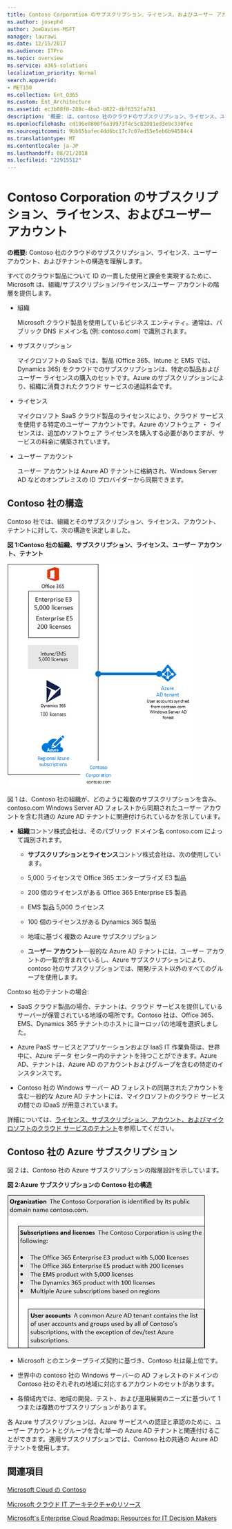 ```yaml
---
title: Contoso Corporation のサブスクリプション、ライセンス、およびユーザー アカウント
ms.author: josephd
author: JoeDavies-MSFT
manager: laurawi
ms.date: 12/15/2017
ms.audience: ITPro
ms.topic: overview
ms.service: o365-solutions
localization_priority: Normal
search.appverid:
- MET150
ms.collection: Ent_O365
ms.custom: Ent_Architecture
ms.assetid: ec3b08f0-288c-4ba3-b822-dbf6352fa761
description: '概要: は、contoso 社のクラウドのサブスクリプション、ライセンス、ユーザー アカウント、およびテナントの構造を理解します。'
ms.openlocfilehash: cd196e0800f6a39973f4c5c82001ed3e9c330fee
ms.sourcegitcommit: 9bb65bafec4dd6bc17c7c07ed55e5eb6b94584c4
ms.translationtype: MT
ms.contentlocale: ja-JP
ms.lasthandoff: 08/21/2018
ms.locfileid: "22915512"
---
```

# <a name="subscriptions-licenses-and-user-accounts-for-the-contoso-corporation"></a>Contoso Corporation のサブスクリプション、ライセンス、およびユーザー アカウント

 **の概要:** Contoso 社のクラウドのサブスクリプション、ライセンス、ユーザー アカウント、およびテナントの構造を理解します。
  
すべてのクラウド製品について ID の一貫した使用と課金を実現するために、Microsoft は、組織/サブスクリプション/ライセンス/ユーザー アカウントの階層を提供します。
  
- 組織
    
    Microsoft クラウド製品を使用しているビジネス エンティティ。通常は、パブリック DNS ドメイン名 (例: contoso.com) で識別されます。
    
- サブスクリプション
    
    マイクロソフトの SaaS では、製品 (Office 365、Intune と EMS では、Dynamics 365) をクラウドでのサブスクリプションは、特定の製品およびユーザー ライセンスの購入のセットです。Azure のサブスクリプションにより、組織に消費されたクラウド サービスの通話料金です。
    
- ライセンス
    
    マイクロソフト SaaS クラウド製品のライセンスにより、クラウド サービスを使用する特定のユーザー アカウントです。Azure のソフトウェア ・ ライセンスは、追加のソフトウェア ライセンスを購入する必要がありますが、サービスの料金に構築されています。
    
- ユーザー アカウント
    
    ユーザー アカウントは Azure AD テナントに格納され、Windows Server AD などのオンプレミスの ID プロバイダーから同期できます。
    
## <a name="contosos-structure"></a>Contoso 社の構造

Contoso 社では、組織とそのサブスクリプション、ライセンス、アカウント、テナントに対して、次の構造を決定しました。
  
**図 1:Contoso 社の組織、サブスクリプション、ライセンス、ユーザー アカウント、テナント**

![Contoso 社の組織、サブスクリプション、ライセンス、ユーザー アカウント、テナント](media/Contoso-Poster/Subscriptions.png)
  
図 1 は、Contoso 社の組織が、どのように複数のサブスクリプションを含み、contoso.com Windows Server AD フォレストから同期されたユーザー アカウントを含む共通の Azure AD テナントに関連付けられているかを示しています。
  
- **組織**コントソ株式会社は、そのパブリック ドメイン名 contoso.com によって識別されます。
    
  - **サブスクリプションとライセンス**コントソ株式会社は、次の使用しています。
    
  - 5,000 ライセンスで Office 365 エンタープライズ E3 製品
    
  - 200 個のライセンスがある Office 365 Enterprise E5 製品
    
  - EMS 製品 5,000 ライセンス
    
  - 100 個のライセンスがある Dynamics 365 製品

    
  - 地域に基づく複数の Azure サブスクリプション
    
  - **ユーザー アカウント**一般的な Azure AD テナントには、ユーザー アカウントの一覧が含まれているし、Azure サブスクリプションにより、contoso 社のサブスクリプションでは、開発/テスト以外のすべてのグループを使用します。
    
Contoso 社のテナントの場合:
  
- SaaS クラウド製品の場合、テナントは、クラウド サービスを提供しているサーバーが保管されている地域の場所です。Contoso 社は、Office 365、EMS、Dynamics 365 テナントのホストにヨーロッパの地域を選択しました。
  
    
- Azure PaaS サービスとアプリケーションおよび IaaS IT 作業負荷は、世界中に、Azure データ センター内のテナントを持つことができます。Azure AD、テナントは、Azure AD のアカウントおよびグループを含むの特定のインスタンスです。
    
- Contoso 社の Windows サーバー AD フォレストの同期されたアカウントを含む一般的な Azure AD テナントには、マイクロソフトのクラウド サービスの間での IDaaS が用意されています。
    
詳細については、[ライセンス、サブスクリプション、アカウント、およびマイクロソフトのクラウド サービスのテナント](subscriptions-licenses-accounts-and-tenants-for-microsoft-cloud-offerings.md)を参照してください。
  
## <a name="contosos-azure-subscriptions"></a>Contoso 社の Azure サブスクリプション

図 2 は、Contoso 社の Azure サブスクリプションの階層設計を示しています。 



  
**図 2:Azure サブスクリプションの Contoso 社の構造**

![Azure サブスクリプションの Contoso 社の構造](media/Contoso-Poster/Subscriptions-Nested.png)
  
- Microsoft とのエンタープライズ契約に基づき、Contoso 社は最上位です。
    
- 世界中の contoso 社の Windows サーバーの AD フォレストのドメインの Contoso 社のそれぞれの地域に対応するアカウントのセットがあります。
    
- 各領域内では、地域の開発、テスト、および運用展開のニーズに基づいて 1 つまたは複数のサブスクリプションがあります。
    
各 Azure サブスクリプションは、Azure サービスへの認証と承認のために、ユーザー アカウントとグループを含む単一の Azure AD テナントと関連付けることができます。運用サブスクリプションでは、Contoso 社の共通の Azure AD テナントを使用します。
  
## <a name="see-also"></a>関連項目

[Microsoft Cloud の Contoso](contoso-in-the-microsoft-cloud.md)
  
[Microsoft クラウド IT アーキテクチャのリソース](microsoft-cloud-it-architecture-resources.md)

[Microsoft's Enterprise Cloud Roadmap: Resources for IT Decision Makers](https://sway.com/FJ2xsyWtkJc2taRD)




